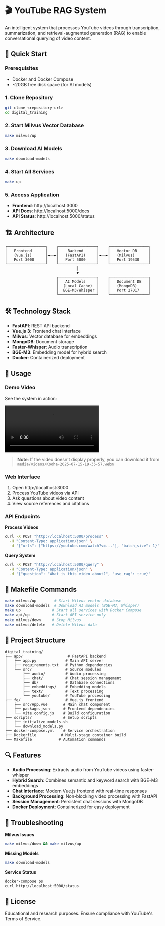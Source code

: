# 🎬 YouTube RAG System

An intelligent system that processes YouTube videos through transcription, summarization, and retrieval-augmented generation (RAG) to enable conversational querying of video content.

## 🚀 **Quick Start**

### Prerequisites
- Docker and Docker Compose
- ~20GB free disk space (for AI models)

### 1. Clone Repository
```bash
git clone <repository-url>
cd digital_training
```

### 2. Start Milvus Vector Database
```bash
make milvus/up
```

### 3. Download AI Models
```bash
make download-models
```

### 4. Start All Services
```bash
make up
```

### 5. Access Application
- **Frontend**: http://localhost:3000
- **API Docs**: http://localhost:5000/docs
- **API Status**: http://localhost:5000/status

## 🏗️ **Architecture**

```
┌─────────────────┐    ┌─────────────────┐    ┌─────────────────┐
│   Frontend      │    │    Backend      │    │   Vector DB     │
│   (Vue.js)      │◄──►│   (FastAPI)     │◄──►│   (Milvus)      │
│   Port 3000     │    │   Port 5000     │    │   Port 19530    │
└─────────────────┘    └─────────────────┘    └─────────────────┘
                                │
                                ▼
                       ┌─────────────────┐    ┌─────────────────┐
                       │   AI Models     │    │   Document DB   │
                       │  (Local Cache)  │    │   (MongoDB)     │
                       │  BGE-M3/Whisper │    │   Port 27017    │
                       └─────────────────┘    └─────────────────┘
```

## 🛠️ **Technology Stack**

- **FastAPI**: REST API backend
- **Vue.js 3**: Frontend chat interface
- **Milvus**: Vector database for embeddings
- **MongoDB**: Document storage
- **Faster-Whisper**: Audio transcription
- **BGE-M3**: Embedding model for hybrid search
- **Docker**: Containerized deployment

## 📖 **Usage**

### Demo Video
See the system in action:

![Demo Video](media/videos/Kooha-2025-07-15-19-35-57.webm)

> **Note**: If the video doesn't display properly, you can download it from `media/videos/Kooha-2025-07-15-19-35-57.webm`

### Web Interface
1. Open http://localhost:3000
2. Process YouTube videos via API
3. Ask questions about video content
4. View source references and citations

### API Endpoints

**Process Videos**
```bash
curl -X POST "http://localhost:5000/process" \
  -H "Content-Type: application/json" \
  -d '{"urls": ["https://youtube.com/watch?v=..."], "batch_size": 1}'
```

**Query System**
```bash
curl -X POST "http://localhost:5000/query" \
  -H "Content-Type: application/json" \
  -d '{"question": "What is this video about?", "use_rag": true}'
```

## 🔧 **Makefile Commands**

```bash
make milvus/up        # Start Milvus vector database
make download-models  # Download AI models (BGE-M3, Whisper)
make up              # Start all services with Docker Compose
make api/up          # Start API service only
make milvus/down     # Stop Milvus
make milvus/delete   # Delete Milvus data
```

## 📁 **Project Structure**

```
digital_training/
├── app/                    # FastAPI backend
│   ├── app.py             # Main API server
│   ├── requirements.txt   # Python dependencies
│   └── src/               # Source modules
│       ├── audio/         # Audio processing
│       ├── chat/          # Chat session management
│       ├── db/            # Database connections
│       ├── embeddings/    # Embedding models
│       ├── text/          # Text processing
│       └── youtube/       # YouTube processing
├── fe/                    # Vue.js frontend
│   ├── src/App.vue       # Main chat component
│   ├── package.json      # Frontend dependencies
│   └── vite.config.js    # Build configuration
├── scripts/              # Setup scripts
│   ├── initialize_models.sh
│   └── download_models.py
├── docker-compose.yml    # Service orchestration
├── Dockerfile           # Multi-stage container build
└── Makefile            # Automation commands
```

## 🔍 **Features**

- **Audio Processing**: Extracts audio from YouTube videos using faster-whisper
- **Hybrid Search**: Combines semantic and keyword search with BGE-M3 embeddings
- **Chat Interface**: Modern Vue.js frontend with real-time responses
- **Background Processing**: Non-blocking video processing with FastAPI
- **Session Management**: Persistent chat sessions with MongoDB
- **Docker Deployment**: Containerized for easy deployment

## 🚨 **Troubleshooting**

**Milvus Issues**
```bash
make milvus/down && make milvus/up
```

**Missing Models**
```bash
make download-models
```

**Service Status**
```bash
docker-compose ps
curl http://localhost:5000/status
```

## 📄 **License**

Educational and research purposes. Ensure compliance with YouTube's Terms of Service.
